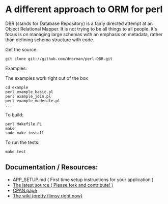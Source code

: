 A different approach to ORM for perl
===

DBR (stands for Database Repository) is a fairly directed attempt at an Object Relational Mapper. It is not trying to be all things to all people. It's focus is on managing large schemas with an emphasis on metadata, rather than defining schema structure with code.

Get the source:

    git clone git://github.com/dnorman/perl-DBR.git

Examples:

 The examples work right out of the box

    cd example
    perl example_basic.pl
    perl example_join.pl
    perl example_moderate.pl
    ...

To build:

    perl Makefile.PL
    make
    sudo make install

To run the tests:

    make test

Documentation / Resources:
---
  - APP_SETUP.md ( First time setup instructions for your application )
  - [The latest source ( Please fork and contribute! )](http://github.com/dnorman/perl-DBR)
  - [CPAN page](http://search.cpan.org/~impious/DBR/)
  - [The wiki (pretty flimsy right now) ](http://code.google.com/p/perl-dbr/w/list)
